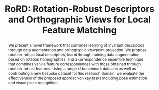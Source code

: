---
layout: project-page-new
title: "RoRD: Rotation-Robust Descriptors and Orthographic Views for Local Feature Matching"
authors:
  - name: Udit Singh Parihar*
    sup: 1
  - name: Aniket Gujarathi*
    sup: 1
  - name: Kinal Mehta*
    sup: 1
  - name: Satyajit Tourani*
    sup: 1
  - name: Sourav Garg
    sup: 2
  - name: Michael Milford
    sup: 2
  - name: K. Madhava Krishna
    sup: 1
affiliations:
  - name: Robotics Research Center, IIIT Hyderabad
    link: https://robotics.iiit.ac.in
    sup: 1
  - name: QUT Centre for Robotics, Queensland University of Technology (QUT), Australia
    link: #
    sup: 2
permalink: /publications/2021/Parihar_RoRD/
abstract: "We present a novel framework that combines learning of invariant descriptors through data augmentation and orthographic viewpoint projection. We propose rotation-robust local descriptors, learnt through training data augmentation based on rotation homographies, and a correspondence ensemble technique that combines vanilla feature correspondences with those obtained through rotation-robust features. Using a range of benchmark datasets as well as contributing a new bespoke dataset for this research domain, we evaluate the effectiveness of the proposed approach on key tasks including pose estimation and visual place recognition."
paper: https://uditsinghparihar.github.io/RoRD/
iframe: https://www.youtube.com/embed/4n6_6TMnlOc

---